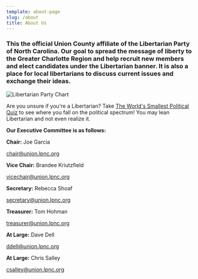 ```yaml
---
template: about-page
slug: /about
title: About Us
---
```

### This the official Union County affiliate of the Libertarian Party of North Carolina. Our goal to spread the message of liberty to the Greater Charlotte Region and help recruit new members and elect candidates under the Libertarian banner. It is also a place for local libertarians to discuss current issues and exchange their ideas.

![Libertarian Party Chart](/assets/libertarianchart.png "Libertarian Party Chart")

Are you unsure if you're a Libertarian? Take [The World's Smallest Political Quiz](https://www.theadvocates.org/quiz/) to see where you fall on the political spectrum! You may lean Libertarian and not even realize it.

**Our Executive Committee is as follows:**

**Chair:** Joe Garcia

[chair@union.lpnc.org](mailto:chair@union.lpnc.org)

**Vice Chair:** Brandee Kriutzfield

[vicechair@union.lpnc.org](mailto:vicechair@union.lpnc.org)

**Secretary:** Rebecca Shoaf

[secretary@union.lpnc.org](mailto:secretary@union.lpnc.org)

**Treasurer:** Tom Hohman

[treasurer@union.lpnc.org](mailto:treasurer@union.lpnc.org)

**At Large:** Dave Dell

[ddell@union.lpnc.org](mailto:ddell@union.lpnc.org)

**At Large:** Chris Salley

[csalley@union.lpnc.org](mailto:csalley@union.lpnc.org)

